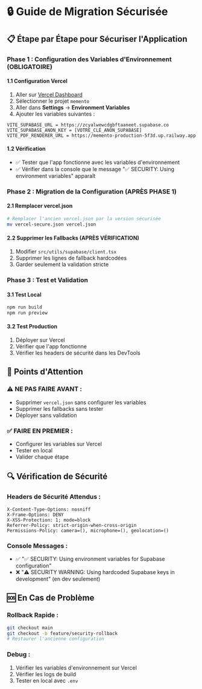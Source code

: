 # 🔒 Guide de Migration Sécurisée

## 📋 Étape par Étape pour Sécuriser l'Application

### **Phase 1 : Configuration des Variables d'Environnement (OBLIGATOIRE)**

#### **1.1 Configuration Vercel**

1. Aller sur [Vercel Dashboard](https://vercel.com/dashboard)
2. Sélectionner le projet `memento`
3. Aller dans **Settings** → **Environment Variables**
4. Ajouter les variables suivantes :

```
VITE_SUPABASE_URL = https://zcyalwewcdgbftaaneet.supabase.co
VITE_SUPABASE_ANON_KEY = [VOTRE_CLÉ_ANON_SUPABASE]
VITE_PDF_RENDERER_URL = https://memento-production-5f3d.up.railway.app
```

#### **1.2 Vérification**

- ✅ Tester que l'app fonctionne avec les variables d'environnement
- ✅ Vérifier dans la console que le message "✅ SECURITY: Using environment variables" apparaît

### **Phase 2 : Migration de la Configuration (APRÈS PHASE 1)**

#### **2.1 Remplacer vercel.json**

```bash
# Remplacer l'ancien vercel.json par la version sécurisée
mv vercel-secure.json vercel.json
```

#### **2.2 Supprimer les Fallbacks (APRÈS VÉRIFICATION)**

1. Modifier `src/utils/supabase/client.tsx`
2. Supprimer les lignes de fallback hardcodées
3. Garder seulement la validation stricte

### **Phase 3 : Test et Validation**

#### **3.1 Test Local**

```bash
npm run build
npm run preview
```

#### **3.2 Test Production**

1. Déployer sur Vercel
2. Vérifier que l'app fonctionne
3. Vérifier les headers de sécurité dans les DevTools

## 🚨 Points d'Attention

### **⚠️ NE PAS FAIRE AVANT :**

- Supprimer `vercel.json` sans configurer les variables
- Supprimer les fallbacks sans tester
- Déployer sans validation

### **✅ FAIRE EN PREMIER :**

- Configurer les variables sur Vercel
- Tester en local
- Valider chaque étape

## 🔍 Vérification de Sécurité

### **Headers de Sécurité Attendus :**

```
X-Content-Type-Options: nosniff
X-Frame-Options: DENY
X-XSS-Protection: 1; mode=block
Referrer-Policy: strict-origin-when-cross-origin
Permissions-Policy: camera=(), microphone=(), geolocation=()
```

### **Console Messages :**

- ✅ "✅ SECURITY: Using environment variables for Supabase configuration"
- ❌ "⚠️ SECURITY WARNING: Using hardcoded Supabase keys in development" (en dev seulement)

## 🆘 En Cas de Problème

### **Rollback Rapide :**

```bash
git checkout main
git checkout -b feature/security-rollback
# Restaurer l'ancienne configuration
```

### **Debug :**

1. Vérifier les variables d'environnement sur Vercel
2. Vérifier les logs de build
3. Tester en local avec `.env`
